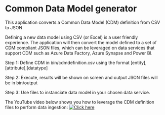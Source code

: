 # Common Data Model generator
 This application converts a Common Data Model (CDM) definition from CSV to JSON
 
 Defining a new data model using CSV (or Excel) is a user friendly experience. The application will then convert the model defined to a set of CDM compliant JSON files, which can be leveraged on data services that support CDM such as Azure Data Factory, Azure Synapse and Power BI.

Step 1: Define CDM in bin/cdmdefinition.csv using the format [entity],[attribute],[datatype]

Step 2: Execute, results will be shown on screen and output JSON files will be in bin/output

Step 3: Use files to instanciate data model in your chosen data service.

The YouTube video below shows you how to leverage the CDM definition files to perform data ingestion:
[![Click here](https://i9.ytimg.com/vi/eZa2HCrpb7k/maxresdefault.jpg?time=1649278500000&sqp=CKT8t5IG&rs=AOn4CLBYDiTkm2WxR9U1dfdafCs3oqYqZQ)](https://studio.youtube.com/video/eZa2HCrpb7k)


